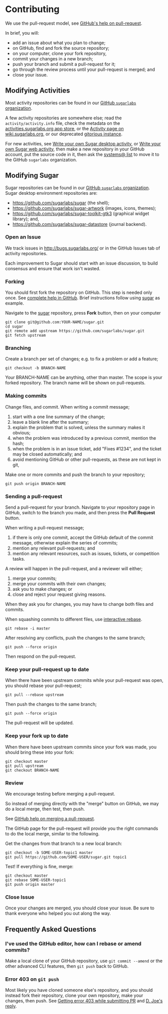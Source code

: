 Contributing
============

We use the pull-request model, see [GitHub's help on pull-request](https://help.github.com/articles/using-pull-requests).

In brief, you will:

* add an issue about what you plan to change;
* on GitHub, find and fork the source repository;
* on your computer, clone your fork repository,
* commit your changes in a new branch;
* push your branch and submit a pull-request for it;
* go through the review process until your pull-request is merged; and
* close your issue.

Modifying Activities
--------------------

Most activity repositories can be found in our [GitHub `sugarlabs`
organization](https://github.com/sugarlabs).

A few activity repositories are somewhere else; read the
`activity/activity.info` file, check the metadata on the
[activities.sugarlabs.org app
store](https://activities.sugarlabs.org/), or the [Activity page on
wiki.sugarlabs.org](https://wiki.sugarlabs.org/go/Activity), or our
deprecated [gitorious instance](https://git.sugarlabs.org/).

For new activities, see [Write your own Sugar desktop
activity](desktop-activity.md.html), or [Write your own Sugar web
activity](web-activity.md.html), then make a new repository in your
GitHub account, put the source code in it, then ask the [systems@
list](https://lists.sugarlabs.org/listinfo/systems) to move it to the
GitHub `sugarlabs` organization.

Modifying Sugar
---------------

Sugar repositories can be found in our [GitHub `sugarlabs`
organization](https://github.com/sugarlabs).  Sugar desktop
environment repositories are:

* https://github.com/sugarlabs/sugar (the shell);
* https://github.com/sugarlabs/sugar-artwork (images, icons, themes);
* https://github.com/sugarlabs/sugar-toolkit-gtk3 (graphical widget library); and,
* https://github.com/sugarlabs/sugar-datastore (journal backend).

### Open an Issue

We track issues in http://bugs.sugarlabs.org/ or in the GitHub Issues tab of activity repositories.

Each improvement to Sugar should start with an issue discussion, to build consensus and ensure that work isn't wasted.

### Forking

You should first fork the repository on GitHub.
This step is needed only once.
See [complete help in GitHub](https://help.github.com/articles/fork-a-repo).
Brief instructions follow using [sugar](https://github.com/sugarlabs/sugar) as example.

Navigate to the [sugar](https://github.com/sugarlabs/sugar/) repository, press **Fork** button, then on your computer

    git clone git@github.com:YOUR-NAME/sugar.git
    cd sugar
    git remote add upstream https://github.com/sugarlabs/sugar.git
    git fetch upstream

### Branching

Create a branch per set of changes; e.g. to fix a problem or add a feature;

    git checkout -b BRANCH-NAME

Your BRANCH-NAME can be anything, other than master.  The scope is your forked repository.  The branch name will be shown on pull-requests.

### Making commits

Change files, and commit.  When writing a commit message;

1. start with a one line summary of the change;
2. leave a blank line after the summary;
3. explain the problem that is solved, unless the summary makes it obvious;
4. when the problem was introduced by a previous commit, mention the hash;
5. when the problem is in an issue ticket, add "Fixes #1234", and the ticket may be closed automatically; and
6. avoid mentioning GitHub or other pull-requests, as these are not kept in git,

Make one or more commits and push the branch to your repository;

    git push origin BRANCH-NAME

### Sending a pull-request

Send a pull-request for your branch.
Navigate to your repository page in GitHub, switch to the branch you made, and then press the **Pull Request** button.

When writing a pull-request message;

1. if there is only one commit, accept the GitHub default of the commit message, otherwise explain the series of commits;
2. mention any relevant pull-requests; and
3. mention any relevant resources, such as issues, tickets, or competition tasks.

A review will happen in the pull-request, and a reviewer will either;

1. merge your commits;
2. merge your commits with their own changes;
3. ask you to make changes; or
4. close and reject your request giving reasons.

When they ask you for changes, you may have to change both files and commits.

When squashing commits to different files, use [interactive rebase](http://git-scm.com/book/en/Git-Tools-Rewriting-History#Changing-Multiple-Commit-Messages).

    git rebase -i master

After resolving any conflicts, push the changes to the same branch;

    git push --force origin

Then respond on the pull-request.

### Keep your pull-request up to date

When there have been upstream commits while your pull-request was open, you should rebase your pull-request;

    git pull --rebase upstream

Then push the changes to the same branch;

    git push --force origin

The pull-request will be updated.

### Keep your fork up to date

When there have been upstream commits since your fork was made, you should bring these into your fork:

    git checkout master
    git pull upstream
    git checkout BRANCH-NAME

### Review

We encourage testing before merging a pull-request.

So instead of merging directly with the "merge" button on GitHub, we may do a local merge, then test, then push.

See [GitHub help on merging a pull-request](https://help.github.com/articles/merging-a-pull-request).

The GitHub page for the pull-request will provide you the right commands to do the local merge, similar to the following.

Get the changes from that branch to a new local branch:

    git checkout -b SOME-USER-topic1 master
    git pull https://github.com/SOME-USER/sugar.git topic1

Test! If everything is fine, merge:

    git checkout master
    git rebase SOME-USER-topic1
    git push origin master

### Close Issue

Once your changes are merged, you should close your issue.
Be sure to thank everyone who helped you out along the way.

Frequently Asked Questions
--------------------------

### I've used the GitHub editor, how can I rebase or amend commits?

Make a local clone of your GitHub repository, use `git commit --amend` or the other advanced CLI features, then `git push` back to GitHub.

### Error 403 on `git push`

Most likely you have cloned someone else's repository, and you should
instead fork their repository, clone your own repository, make your
changes, then push.  See [Getting error 403 while submitting
PR](http://lists.sugarlabs.org/archive/sugar-devel/2017-March/053926.html)
and [D. Joe's
reply](http://lists.sugarlabs.org/archive/sugar-devel/2017-March/053929.html).
